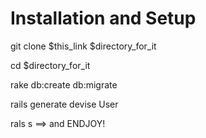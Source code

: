 # Installation and Setup

git clone $this_link $directory_for_it

cd $directory_for_it

rake db:create db:migrate

rails generate devise User

rals s  ==> and ENDJOY!
